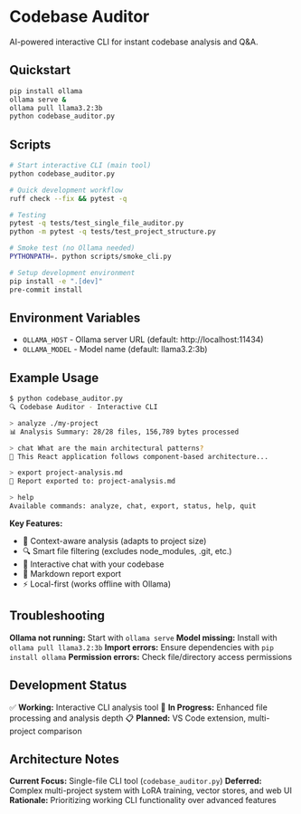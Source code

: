 # Codebase Auditor

AI-powered interactive CLI for instant codebase analysis and Q&A.

## Quickstart

```bash
pip install ollama
ollama serve &
ollama pull llama3.2:3b
python codebase_auditor.py
```

## Scripts

```bash
# Start interactive CLI (main tool)
python codebase_auditor.py

# Quick development workflow
ruff check --fix && pytest -q

# Testing
pytest -q tests/test_single_file_auditor.py
python -m pytest -q tests/test_project_structure.py

# Smoke test (no Ollama needed)
PYTHONPATH=. python scripts/smoke_cli.py

# Setup development environment
pip install -e ".[dev]"
pre-commit install
```

## Environment Variables

- `OLLAMA_HOST` - Ollama server URL (default: http://localhost:11434)
- `OLLAMA_MODEL` - Model name (default: llama3.2:3b)

## Example Usage

```bash
$ python codebase_auditor.py
🔍 Codebase Auditor - Interactive CLI

> analyze ./my-project
📊 Analysis Summary: 28/28 files, 156,789 bytes processed

> chat What are the main architectural patterns?
💭 This React application follows component-based architecture...

> export project-analysis.md
📄 Report exported to: project-analysis.md

> help
Available commands: analyze, chat, export, status, help, quit
```

**Key Features:**
- 🎯 Context-aware analysis (adapts to project size)
- 🔍 Smart file filtering (excludes node_modules, .git, etc.)
- 💬 Interactive chat with your codebase
- 📄 Markdown report export
- ⚡ Local-first (works offline with Ollama)

## Troubleshooting

**Ollama not running:** Start with `ollama serve`
**Model missing:** Install with `ollama pull llama3.2:3b`
**Import errors:** Ensure dependencies with `pip install ollama`
**Permission errors:** Check file/directory access permissions

## Development Status

✅ **Working:** Interactive CLI analysis tool
🚧 **In Progress:** Enhanced file processing and analysis depth
📋 **Planned:** VS Code extension, multi-project comparison

## Architecture Notes

**Current Focus:** Single-file CLI tool (`codebase_auditor.py`)
**Deferred:** Complex multi-project system with LoRA training, vector stores, and web UI
**Rationale:** Prioritizing working CLI functionality over advanced features
